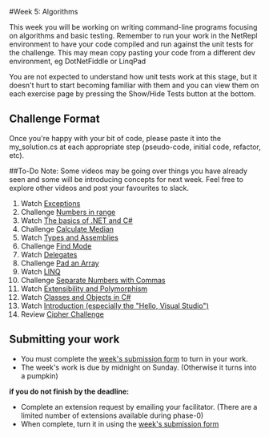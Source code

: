 #Week 5: Algorithms

This week you will be working on writing command-line programs focusing on algorithms and basic testing. Remember to run your work in the NetRepl environment to have your code compiled and run against the unit tests for the challenge. This may mean copy pasting your code from a different dev environment, eg DotNetFiddle or LinqPad

You are not expected to understand how unit tests work at this stage, but it doesn't hurt to start becoming familiar with them and you can view them on each exercise page by pressing the Show/Hide Tests button at the bottom.

## Challenge Format
Once you're happy with your bit of code, please paste it into the my_solution.cs at each appropriate step (pseudo-code, initial code, refactor, etc).


##To-Do
Note: Some videos may be going over things you have already seen and some will be introducing concepts for next week. Feel free to explore other videos and post your favourites to slack.

1. Watch [Exceptions](http://www.pluralsight.com/courses/csharp-from-scratch)
2. Challenge [Numbers in range](exercises/15-numbers-in-range)
2. Watch [The basics of .NET and C#](http://www.pluralsight.com/courses/dotnet-csharp-tutorial)
2. Challenge [Calculate Median](exercises/16-calculate-median)
3. Watch [Types and Assemblies](http://www.pluralsight.com/courses/csharp-fundamentals-csharp5)
3. Challenge [Find Mode](exercises/17-find-mode)
4. Watch [Delegates](http://www.pluralsight.com/courses/csharp-from-scratch-part2)
4. Challenge [Pad an Array](exercises/18-pad-array)
5. Watch [LINQ](http://www.pluralsight.com/courses/csharp-from-scratch-part2)
5. Challenge [Separate Numbers with Commas](exercises/19-nums-commas-solo-challenge)
6. Watch [Extensibility and Polymorphism](http://www.pluralsight.com/courses/csharp-from-scratch-part2)
7. Watch [Classes and Objects in C#](http://www.pluralsight.com/courses/csharp-fundamentals-csharp5)
8. Watch [Introduction (especially the "Hello, Visual Studio")](http://www.pluralsight.com/courses/csharp-fundamentals-csharp5)
6. Review [Cipher Challenge](exercises/20-cipher-challenge)

## Submitting your work

- You must complete the [week's submission form](http://goo.gl/forms/2XBsRXjl4V) to turn in your work.
- The week's work is due by midnight on Sunday. (Otherwise it turns into a pumpkin)

**if you do not finish by the deadline:**

- Complete an extension request by emailing your facilitator. (There are a limited number of extensions available during phase-0)
- When complete, turn it in using the [week's submission form](http://goo.gl/forms/2XBsRXjl4V)

